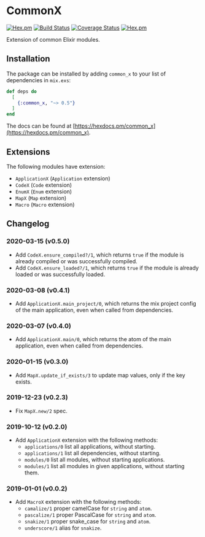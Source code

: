 # CommonX

[![Hex.pm](https://img.shields.io/hexpm/v/common_x.svg "Hex")](https://hex.pm/packages/common_x)
[![Build Status](https://travis-ci.org/IanLuites/common_x.svg?branch=master)](https://travis-ci.org/IanLuites/common_x)
[![Coverage Status](https://coveralls.io/repos/github/IanLuites/common_x/badge.svg?branch=master)](https://coveralls.io/github/IanLuites/common_x?branch=master)
[![Hex.pm](https://img.shields.io/hexpm/l/common_x.svg "License")](LICENSE)

Extension of common Elixir modules.

## Installation

The package can be installed by adding `common_x` to your list of dependencies in `mix.exs`:

```elixir
def deps do
  [
    {:common_x, "~> 0.5"}
  ]
end
```

The docs can be found at [https://hexdocs.pm/common_x](https://hexdocs.pm/common_x).

## Extensions

The following modules have extension:

 - `ApplicationX` (`Application` extension)
 - `CodeX` (`Code` extension)
 - `EnumX` (`Enum` extension)
 - `MapX` (`Map` extension)
 - `Macro` (`Macro` extension)

## Changelog

### 2020-03-15 (v0.5.0)

- Add `CodeX.ensure_compiled?/1`, which returns `true` if the module is already compiled or was successfully compiled.
- Add `CodeX.ensure_loaded?/1`, which returns `true` if the module is already loaded or was successfully loaded.

### 2020-03-08 (v0.4.1)

- Add `ApplicationX.main_project/0`, which returns the mix project config of the main application, even when called from dependencies.

### 2020-03-07 (v0.4.0)

- Add `ApplicationX.main/0`, which returns the atom of the main application, even when called from dependencies.

### 2020-01-15 (v0.3.0)

- Add `MapX.update_if_exists/3` to update map values, only if the key exists.

### 2019-12-23 (v0.2.3)

- Fix `MapX.new/2` spec.

### 2019-10-12 (v0.2.0)

- Add `ApplicationX` extension with the following methods:
  - `applications/0` list all applications, without starting.
  - `applications/1` list all dependencies, without starting.
  - `modules/0` list all modules, without starting applications.
  - `modules/1` list all modules in given applications, without starting them.

### 2019-01-01 (v0.0.2)

- Add `MacroX` extension with the following methods:
  - `camalize/1` proper camelCase for `string` and `atom`.
  - `pascalize/1` proper PascalCase for `string` and `atom`.
  - `snakize/1` proper snake_case for `string` and `atom`.
  - `underscore/1` alias for `snakize`.
